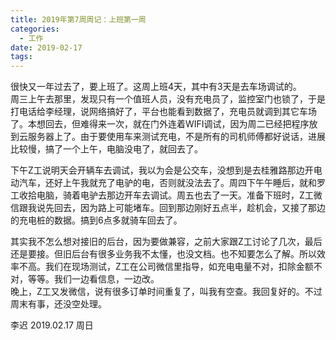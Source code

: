```yaml
---
title: 2019年第7周周记：上班第一周
categories:
  - 工作
date: 2019-02-17
tags:
---
```

很快又一年过去了，要上班了。这周上班4天，其中有3天是去车场调试的。  
周三上午去那里，发现只有一个值班人员，没有充电员了，监控室门也锁了，于是打电话给李经理，说网络搞好了，平台也能看到数据了，充电员就调到其它车场了。本想回去，但难得来一次，就在门外连着WIFI调试，因为周二已经把程序放到云服务器上了。由于要使用车来测试充电，不是所有的司机师傅都好说话，进展比较慢，搞了一个上午，电脑没电了，就回去了。  
<!-- more -->
下午Z工说明天会开辆车去调试，我以为会是公交车，没想到是去桂雅路那边开电动汽车，还好上午我就充了电驴的电，否则就没法去了。周四下午午睡后，就和罗工收拾电脑，骑着电驴去那边开车去调试。周五也去了一天。准备下班时，Z工微信跟我说先回去，因为路上可能堵车。回到那边刚好五点半，趁机会，又接了那边的充电桩的数据。搞到6点多就骑车回去了。    

其实我不怎么想对接旧的后台，因为要做兼容，之前大家跟Z工讨论了几次，最后还是要接。但旧后台有很多业务我不太懂，也没文档。也不知要怎么了解。所以效率不高。我们在现场测试，Z工在公司微信里指导，如充电电量不对，扣除金额不对，等等。我们一边看信息，一边改。  
晚上，Z工又发微信，说有很多订单时间重复了，叫我有空查。我回复好的。不过周末有事，还没空处理。  

李迟 2019.02.17 周日
